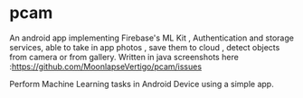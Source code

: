 # pcam
An android app implementing Firebase's ML Kit , Authentication and storage services, able to take in app photos , save them to cloud , detect objects from camera or from gallery.
Written in java
screenshots here :https://github.com/MoonlapseVertigo/pcam/issues

Perform Machine Learning tasks in Android Device using a simple app.
